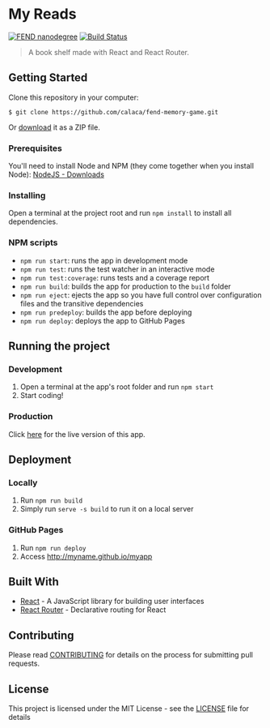 # My Reads

[![FEND nanodegree](https://img.shields.io/badge/udacity-FEND-02b3e4.svg?style=flat)](https://udacity.com/course/front-end-web-developer-nanodegree--nd001/) [![Build Status](https://travis-ci.org/calaca/fend-my-reads.svg?branch=master)](https://travis-ci.org/calaca/fend-my-reads)

> A book shelf made with React and React Router.

## Getting Started

Clone this repository in your computer:

```
$ git clone https://github.com/calaca/fend-memory-game.git
```

Or [download](https://github.com/calaca/fend-my-reads/archive/master.zip) it as a ZIP file.

### Prerequisites

You'll need to install Node and NPM (they come together when you install Node): [NodeJS - Downloads](https://nodejs.org/en/download/current/)

### Installing

Open a terminal at the project root and run `npm install` to install all dependencies.

### NPM scripts

- `npm run start`: runs the app in development mode
- `npm run test`: runs the test watcher in an interactive mode
- `npm run test:coverage`: runs tests and a coverage report
- `npm run build`: builds the app for production to the `build` folder
- `npm run eject`: ejects the app so you have full control over configuration files and the transitive dependencies
- `npm run predeploy`: builds the app before deploying
- `npm run deploy`: deploys the app to GitHub Pages

## Running the project

### Development

1. Open a terminal at the app's root folder and run `npm start`
2. Start coding!

### Production

Click [here](https://calaca.github.io/fend-my-reads/) for the live version of this app.

## Deployment

### Locally

1. Run `npm run build`
3. Simply run `serve -s build` to run it on a local server

### GitHub Pages

1. Run `npm run deploy`
2. Access http://myname.github.io/myapp

## Built With

* [React](https://reactjs.org/) - A JavaScript library for building user interfaces
* [React Router](https://github.com/ReactTraining/react-router) - Declarative routing for React

## Contributing

Please read [CONTRIBUTING](https://github.com/calaca/fend-my-reads/blob/master/CONTRIBUTING.md) for details on the process for submitting pull requests.

## License

This project is licensed under the MIT License - see the [LICENSE](https://github.com/calaca/fend-my-reads/blob/master/LICENSE) file for details
